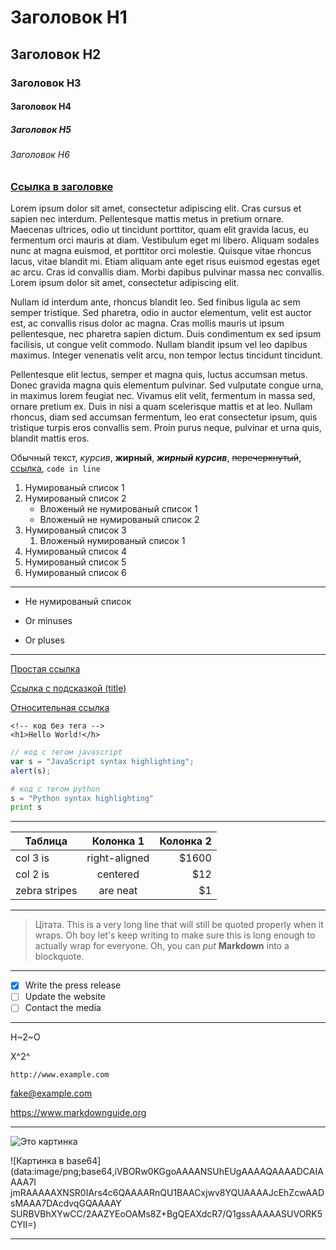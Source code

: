 # Заголовок H1
## Заголовок H2
### Заголовок H3
#### Заголовок H4
##### Заголовок H5
###### Заголовок H6

### [Ссылка в заголовке][1]

Lorem ipsum dolor sit amet, consectetur adipiscing elit. Cras cursus et sapien nec interdum. Pellentesque mattis metus in pretium ornare. Maecenas ultrices, odio ut tincidunt porttitor, quam elit gravida lacus, eu fermentum orci mauris at diam. Vestibulum eget mi libero. Aliquam sodales nunc at magna euismod, et porttitor orci molestie. Quisque vitae rhoncus lacus, vitae blandit mi. Etiam aliquam ante eget risus euismod egestas eget ac arcu. Cras id convallis diam. Morbi dapibus pulvinar massa nec convallis. Lorem ipsum dolor sit amet, consectetur adipiscing elit.

Nullam id interdum ante, rhoncus blandit leo. Sed finibus ligula ac sem semper tristique. Sed pharetra, odio in auctor elementum, velit est auctor est, ac convallis risus dolor ac magna. Cras mollis mauris ut ipsum pellentesque, nec pharetra sapien dictum. Duis condimentum ex sed ipsum facilisis, ut congue velit commodo. Nullam blandit ipsum vel leo dapibus maximus. Integer venenatis velit arcu, non tempor lectus tincidunt tincidunt. 

Pellentesque elit lectus, semper et magna quis, luctus accumsan metus. Donec gravida magna quis elementum pulvinar. Sed vulputate congue urna, in maximus lorem feugiat nec. Vivamus elit velit, fermentum in massa sed, ornare pretium ex. Duis in nisi a quam scelerisque mattis et at leo. Nullam rhoncus, diam sed accumsan fermentum, leo erat consectetur ipsum, quis tristique turpis eros convallis sem. Proin purus neque, pulvinar et urna quis, blandit mattis eros.

Обычный текст, *курсив*, **жирный**, ***жирный курсив***, ~~перечеркнутый~~, [ссылка](https://www.google.com), `code in line`

1. Нумированый список 1
2. Нумированый список 2
    * Вложеный не нумированый список 1
    * Вложеный не нумированый список 2
3. Нумированый список 3
    1. Вложеный нумированый список 1
4. Нумированый список 4
5. Нумированый список 5
6. Нумированый список 6

---

* Не нумированый список
- Or minuses
+ Or pluses

---

[Простая ссылка](https://www.google.com)

[Ссылка с подсказкой (title)](https://www.google.com "Google's Homepage")

[Относительная ссылка](../blob/master/LICENSE)

```
<!-- код без тега -->
<h1>Hello World!</h>
```

```javascript
// код с тегом javascript
var s = "JavaScript syntax highlighting";
alert(s);
```

```python
# код с тегом python
s = "Python syntax highlighting"
print s
```

---

| Таблица        | Колонка 1           | Колонка 2  |
| ---            |:---:                | ---:       |
| col 3 is       | right-aligned       | $1600      |
| col 2 is       | centered            |   $12      |
| zebra stripes  | are neat            |    $1      |

---

> Цітата. This is a very long line that will still be quoted properly when it wraps. Oh boy let's keep writing to make sure this is long enough to actually wrap for everyone. Oh, you can _put_ **Markdown** into a blockquote.

---

- [x] Write the press release
- [ ] Update the website
- [ ] Contact the media

---

H~2~O

X^2^

`http://www.example.com`

<fake@example.com>

<https://www.markdownguide.org>

---

![Это картинка](https://www.apple.com/ac/structured-data/images/knowledge_graph_logo.png)

![Картинка в base64](data:image/png;base64,iVBORw0KGgoAAAANSUhEUgAAAAQAAAADCAIAAAA7l
jmRAAAAAXNSR0IArs4c6QAAAARnQU1BAACxjwv8YQUAAAAJcEhZcwAADsMAAA7DAcdvqGQAAAAY
SURBVBhXYwCC/2AAZYEoOAMs8Z+BgQEAXdcR7/Q1gssAAAAASUVORK5CYII=)

---

[1]: https://www.markdownguide.org/basic-syntax/